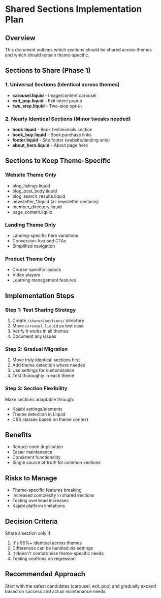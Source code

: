 # Shared Sections Implementation Plan

## Overview
This document outlines which sections should be shared across themes and which should remain theme-specific.

## Sections to Share (Phase 1)

### 1. Universal Sections (Identical across themes)
- **carousel.liquid** - Image/content carousel
- **exit_pop.liquid** - Exit intent popup
- **two_step.liquid** - Two-step opt-in

### 2. Nearly Identical Sections (Minor tweaks needed)
- **book.liquid** - Book testimonials section
- **book_buy.liquid** - Book purchase links
- **footer.liquid** - Site footer (website/landing only)
- **about_hero.liquid** - About page hero

## Sections to Keep Theme-Specific

### Website Theme Only
- blog_listings.liquid
- blog_post_body.liquid
- blog_search_results.liquid
- newsletter_*.liquid (all newsletter sections)
- member_directory.liquid
- page_content.liquid

### Landing Theme Only
- Landing-specific hero variations
- Conversion-focused CTAs
- Simplified navigation

### Product Theme Only
- Course-specific layouts
- Video players
- Learning management features

## Implementation Steps

### Step 1: Test Sharing Strategy
1. Create `/shared/sections/` directory
2. Move `carousel.liquid` as test case
3. Verify it works in all themes
4. Document any issues

### Step 2: Gradual Migration
1. Move truly identical sections first
2. Add theme detection where needed
3. Use settings for customization
4. Test thoroughly in each theme

### Step 3: Section Flexibility
Make sections adaptable through:
- Kajabi settings/elements
- Theme detection in Liquid
- CSS classes based on theme context

## Benefits
- Reduce code duplication
- Easier maintenance
- Consistent functionality
- Single source of truth for common sections

## Risks to Manage
- Theme-specific features breaking
- Increased complexity in shared sections
- Testing overhead increases
- Kajabi platform limitations

## Decision Criteria
Share a section only if:
1. It's 90%+ identical across themes
2. Differences can be handled via settings
3. It doesn't compromise theme-specific needs
4. Testing confirms no regression

## Recommended Approach
Start with the safest candidates (carousel, exit_pop) and gradually expand based on success and actual maintenance needs.